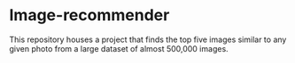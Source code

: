 # Image-recommender
This repository houses a project that finds the top five images similar to any given photo from a large dataset of almost 500,000 images.
